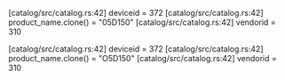 [catalog/src/catalog.rs:42] deviceid = 372
[catalog/src/catalog.rs:42] product_name.clone() = "05D150"
[catalog/src/catalog.rs:42] vendorid = 310

[catalog/src/catalog.rs:42] deviceid = 372
[catalog/src/catalog.rs:42] product_name.clone() = "O5D150"
[catalog/src/catalog.rs:42] vendorid = 310